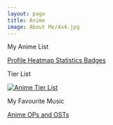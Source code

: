 ```yaml
---
layout: page
title: Anime
image: About Me/4x4.jpg
---
```


<buttona class="accordion">My Anime List</buttona>
<div class="panel">
    <p></p>
    <a href="https://myanimelist.net/profile/wrath3435" class="button"> Profile </a>
    <a href="https://malheatmap.com/users/wrath3435" class="button"> Heatmap </a>
    <a href="https://anime.plus/wrath3435" class="button"> Statistics </a>
    <a href="http://www.mal-badges.net/users/wrath3435" class="button"> Badges </a>
</div>
<p></p>
<buttona class="accordion">Tier List</buttona>
<div class="panel">
    <p></p>
    <a href="https://tiermaker.com/create/anime-1587667 " class="image main"><img src="https://cutt.ly/animetierlist" alt="Anime Tier List" /></a>
</div>
<p></p> 
<p></p>
<buttona class="accordion">My Favourite Music</buttona>
<div class="panel">
    <p></p>
    <a href="https://www.youtube.com/playlist?list=PL_oWkLvcB4HP1U_mOahMiEqRRKntuRI6Z" class="button">Anime OPs and OSTs</a>
</div>

